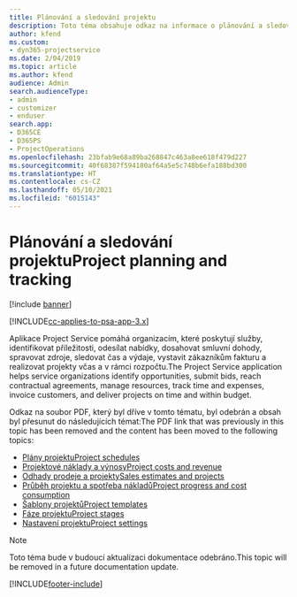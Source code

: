```yaml
---
title: Plánování a sledování projektu
description: Toto téma obsahuje odkaz na informace o plánování a sledování v Project Service Automation.
author: kfend
ms.custom:
- dyn365-projectservice
ms.date: 2/04/2019
ms.topic: article
ms.author: kfend
audience: Admin
search.audienceType:
- admin
- customizer
- enduser
search.app:
- D365CE
- D365PS
- ProjectOperations
ms.openlocfilehash: 23bfab9e68a89ba268847c463a8ee618f479d227
ms.sourcegitcommit: 40f68387f594180af64a5e5c748b6efa188bd300
ms.translationtype: HT
ms.contentlocale: cs-CZ
ms.lasthandoff: 05/10/2021
ms.locfileid: "6015143"
---
```

# <a name="project-planning-and-tracking"></a><span data-ttu-id="75ae4-103">Plánování a sledování projektu</span><span class="sxs-lookup"><span data-stu-id="75ae4-103">Project planning and tracking</span></span>

[!include [banner](../../includes/psa-now-project-operations.md)]

[!INCLUDE[cc-applies-to-psa-app-3.x](../../includes/cc-applies-to-psa-app-3x.md)]

<span data-ttu-id="75ae4-104">Aplikace Project Service pomáhá organizacím, které poskytují služby, identifikovat příležitosti, odesílat nabídky, dosahovat smluvní dohody, spravovat zdroje, sledovat čas a výdaje, vystavit zákazníkům fakturu a realizovat projekty včas a v rámci rozpočtu.</span><span class="sxs-lookup"><span data-stu-id="75ae4-104">The Project Service application helps service organizations identify opportunities, submit bids, reach contractual agreements, manage resources, track time and expenses, invoice customers, and deliver projects on time and within budget.</span></span> 

<span data-ttu-id="75ae4-105">Odkaz na soubor PDF, který byl dříve v tomto tématu, byl odebrán a obsah byl přesunut do následujících témat:</span><span class="sxs-lookup"><span data-stu-id="75ae4-105">The PDF link that was previously in this topic has been removed and the content has been moved to the following topics:</span></span>

- [<span data-ttu-id="75ae4-106">Plány projektu</span><span class="sxs-lookup"><span data-stu-id="75ae4-106">Project schedules</span></span>](../project-creating.md)
- [<span data-ttu-id="75ae4-107">Projektové náklady a výnosy</span><span class="sxs-lookup"><span data-stu-id="75ae4-107">Project costs and revenue</span></span>](../project-estimating.md)
- [<span data-ttu-id="75ae4-108">Odhady prodeje a projekty</span><span class="sxs-lookup"><span data-stu-id="75ae4-108">Sales estimates and projects</span></span>](../project-leveraging.md)
- [<span data-ttu-id="75ae4-109">Průběh projektu a spotřeba nákladů</span><span class="sxs-lookup"><span data-stu-id="75ae4-109">Project progress and cost consumption</span></span>](../project-tracking.md)
- [<span data-ttu-id="75ae4-110">Šablony projektů</span><span class="sxs-lookup"><span data-stu-id="75ae4-110">Project templates</span></span>](../project-templates.md)
- [<span data-ttu-id="75ae4-111">Fáze projektu</span><span class="sxs-lookup"><span data-stu-id="75ae4-111">Project stages</span></span>](../project-stages.md)
- [<span data-ttu-id="75ae4-112">Nastavení projektu</span><span class="sxs-lookup"><span data-stu-id="75ae4-112">Project settings</span></span>](../project-settings.md)

> [!NOTE]
> <span data-ttu-id="75ae4-113">Toto téma bude v budoucí aktualizaci dokumentace odebráno.</span><span class="sxs-lookup"><span data-stu-id="75ae4-113">This topic will be removed in a future documentation update.</span></span> 


[!INCLUDE[footer-include](../../includes/footer-banner.md)]